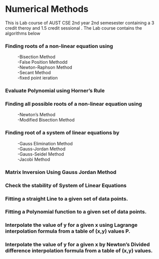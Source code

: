 # Numerical Methods

This is  Lab course of  AUST CSE 2nd year 2nd semesester containing a 3 credit theroy and 1.5 credit sessional . The Lab course contains the algorithms below<br>

<dl>

  ### Finding roots of a non-linear equation using 
  <dd> -Bisection Method</dd>
  <dd> -False Position Methodd</dd>
  <dd> -Newton-Raphson Method</dd>
  <dd> -Secant Method</dd>
  <dd> -fixed point ieration</dd>

  ### Evaluate Polynomial using Horner’s Rule 

  ### Finding all possible roots of a non-linear equation using  
  <dd> -Newton’s Method</dd>
  <dd> -Modified Bisection Method</dd>

  ### Finding root of a system of linear equations by  
  <dd> -Gauss Elimination Method</dd>
  <dd> -Gauss-Jordan Method</dd>
  <dd> -Gauss-Seidel Method</dd>
  <dd> -Jacobi Method </dd>

  ###  Matrix Inversion Using Gauss Jordan Method  
  ###  Check the stability of System of Linear Equations  

  ###  Fitting a straight Line to a given set of data points.  

  ###  Fitting a Polynomial function to a given set of data points.  

  ###  Interpolate the value of y for a given x using Lagrange interpolation formula from a table of (x,y) values P.  

  ###  Interpolate the value of y for a given x by Newton’s Divided difference interpolation formula from a table of (x,y) values. 

</dl>


    









